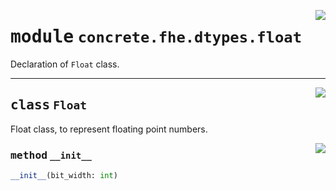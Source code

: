 <!-- markdownlint-disable -->

<a href="../../frontends/concrete-python/concrete/fhe/dtypes/float.py#L0"><img align="right" style="float:right;" src="https://img.shields.io/badge/-source-cccccc?style=flat-square"></a>

# <kbd>module</kbd> `concrete.fhe.dtypes.float`
Declaration of `Float` class. 



---

<a href="../../frontends/concrete-python/concrete/fhe/dtypes/float.py#L8"><img align="right" style="float:right;" src="https://img.shields.io/badge/-source-cccccc?style=flat-square"></a>

## <kbd>class</kbd> `Float`
Float class, to represent floating point numbers. 

<a href="../../frontends/concrete-python/concrete/fhe/dtypes/float.py#L15"><img align="right" style="float:right;" src="https://img.shields.io/badge/-source-cccccc?style=flat-square"></a>

### <kbd>method</kbd> `__init__`

```python
__init__(bit_width: int)
```









